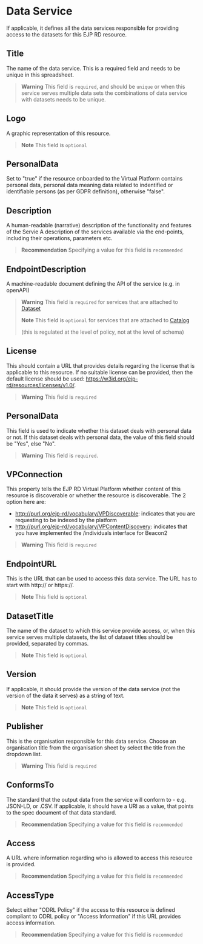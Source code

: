 # Data Service
If applicable, it defines all the data services responsible for providing access to the datasets for this EJP RD resource.

## Title
The name of the data service. This is a required field and needs to be unique in this spreadsheet.
> **Warning** This field is `required`, and should be `unique` or when this service serves multiple data
> sets the combinations of data service with datasets needs to be unique.

## Logo
A graphic representation of this resource.
> **Note** This field is `optional`

## PersonalData
Set to "true" if the resource onboarded to the Virtual Platform contains personal data, personal data
meaning data related to indentified or identifiable persons (as per GDPR definition), otherwise "false".

## Description
A human-readable (narrative) description of the functionality and features of the Servie
A description of the services available via the end-points, including their operations, parameters etc.
> **Recommendation** Specifying a value for this field is `recommended`

## EndpointDescription
A machine-readable document defining the API of the service (e.g. in openAPI)
> **Warning** This field is `required` for services that are attached to [Dataset](Dataset.md)
> 
> **Note** This field is `optional` for services that are attached to [Catalog](Catalog.md)
> 
> (this is regulated at the level of policy, not at the level of schema)

## License
This should contain a URL that provides details regarding the license that is applicable to this resource.
If no suitable license can be provided, then the default license should be used: 
https://w3id.org/ejp-rd/resources/licenses/v1.0/.

> **Warning** This field is `required`

## PersonalData
This field is used to indicate whether this dataset deals with personal data or not. If this dataset deals with personal
data, the value of this field should be "Yes", else "No".

> **Warning** This field is `required`.

## VPConnection
This property tells the EJP RD Virtual Platform whether content of this resource is discoverable or whether
the resource is discoverable. The 2 option here are:

- http://purl.org/ejp-rd/vocabulary/VPDiscoverable: indicates that you are requesting to be indexed by the platform
- http://purl.org/ejp-rd/vocabulary/VPContentDiscovery: indicates that you have implemented the /individuals interface for Beacon2
> **Warning** This field is `required`

## EndpointURL
This is the URL that can be used to access this data service. The URL has to start with http:// or https://.
> **Note** This field is `optional`

## DatasetTitle
The name of the dataset to which this service provide access, or, when this service serves multiple datasets,
the list of dataset titles should be provided, separated by commas.

> **Note** This field is `optional`

## Version
If applicable, it should provide the version of the data service (not the version of the data it serves) as a string of text. 
> **Note** This field is `optional`

## Publisher
This is the organisation responsible for this data service. Choose an organisation title from the organisation sheet by
select the title from the dropdown list.
> **Warning** This field is `required`

## ConformsTo
The standard that the output data from the service will conform to - e.g. JSON-LD, or .CSV.
If applicable, it should have a URI as a value, that points to the spec document of that data standard.
> **Recommendation** Specifying a value for this field is `recommended`

## Access
A URL where information regarding who is allowed to access this resource is provided.

> **Recommendation** Specifying a value for this field is `recommended`

## AccessType
Select either "ODRL Policy" if the access to this resource is defined compliant to ODRL policy or "Access Information" if
this URL provides access information.

> **Recommendation** Specifying a value for this field is `recommended`